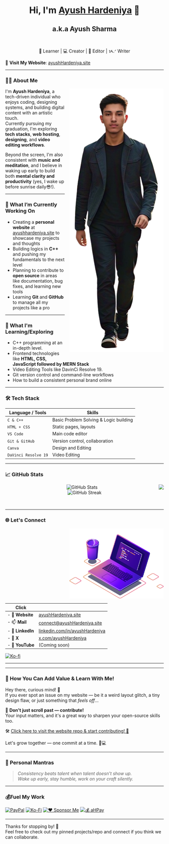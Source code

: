<html>
  <head>
  </head>
    <body>
    
<h1 align="center">Hi, I'm <a href="https://ayushhardeniya.site/">Ayush Hardeniya</a> 👋</h1>
<h2 align="center">a.k.a Ayush Sharma</h2><br>

<p align="center">
  🌱 Learner | 💻 Creator | 🎥 Editor |   ᝰ.ᐟ Writer
</p>
<!--
[![❤️ Sponsor Me](https://img.shields.io/badge/%20Sponsor%20Me-blueviolet?style=for-the-badge&logo=githubsponsors&logoColor=white)](https://ayushhardeniya.github.io/aHPay/) -->

<!--[![Buy Me a Coffee](https://img.shields.io/badge/Buy%20Me%20a%20Coffee-FFD700?style=for-the-badge&logo=ko-fi&logoColor=white)](https://ko-fi.com/ayushhardeniya)-->
 🔗 **Visit My Website**: [ayushHardeniya.site](https://ayushhardeniya.site)

---

### 👨‍💻 About Me

<img src="/assets/PortraitaH.png" width="300" align="right" style="margin-left: 15px; margin-bottom: 15px;" />

I'm **Ayush Hardeniya**, a tech-driven individual who enjoys coding, designing systems, and building digital content with an artistic touch.  
Currently pursuing my graduation, I'm exploring **tech stacks**, **web hosting**, **designing**, and **video editing workflows**.

Beyond the screen, I'm also consistent with **music and meditation**, and I believe in waking up early to build both **mental clarity and productivity** (yes, I wake up before sunrise daily😎!).


---

### 🚀 What I’m Currently Working On
- Creating a **personal website** at [ayushhardeniya.site](https://ayushhardeniya.site) to showcase my projects and thoughts
- Building logics in **C++** and pushing my fundamentals to the next level
- Planning to contribute to **open source** in areas like documentation, bug fixes, and learning new tools
- Learning **Git** and **GitHub** to manage all my projects like a pro

---

### 🧠 What I'm Learning/Exploring
- C++ programming at an in-depth level.
- Frontend technologies like **HTML, CSS, JavaScript followed by MERN Stack**
- Video Editing Tools like DavinCi Resolve 19.
- Git version control and command-line workflows
- How to build a consistent personal brand online

---

### 🛠️ Tech Stack

| Language / Tools    | Skills |
|---------------------|--------|
| `C & C++`           | Basic Problem Solving & Logic building |
| `HTML + CSS`        | Static pages, layouts |
| `VS Code`           | Main code editor |
| `Git & GitHub`      | Version control, collaboration |
| `Canva`             | Design and Editing |
| `DaVinci Resolve 19`| Video Editing |

---

### 📈 GitHub Stats

<p align="center">
  <img src="https://github-readme-stats.vercel.app/api?username=ayushhardeniya&show_icons=true&theme=radical" alt="GitHub Stats" aign="left"/> 
  <img src="https://github-readme-stats.vercel.app/api/top-langs/?username=ayushhardeniya&theme=radical&hide_border=false&include_all_commits=false&count_private=false&layout=compact" align="right" />
  <br/>
  <img src="https://github-readme-streak-stats.herokuapp.com/?user=ayushhardeniya&theme=radical" alt="GitHub Streak" />
</p> <br>

---

### 🌐 Let's Connect

<img src="/assets/illustration.png" width="300" align="right" style="margin-left: 15px; margin-bottom: 15px;" />

| Click               |        |
|---------------------|--------|
| - 🔗 **Website**   | [ayushHardeniya.site](https://ayushhardeniya.site) |
| - 📫 **Mail**     | [connect@ayushHardeniya.site](mailto:connect@ayushhardeniya.site) |
| - 💼 **LinkedIn** | [linkedin.com/in/ayushHardeniya](https://linkedin.com/in/ayushhardeniya) |
| - 📢 **X**        | [x.com/ayushHardeniya](https://x.com/ayushhardeniya) |
| - 🎥 **YouTube**  | (Coming soon) |

<a href="https://ko-fi.com/ayushhardeniya" target="_blank" style="display:inline-block;">
  <img src="https://cdn.ko-fi.com/cdn/kofi3.png?v=3" alt="Ko-fi" style="height:65px;" />
</a>

<hr>

---

### 🤝 How You Can Add Value & Learn With Me!

Hey there, curious mind! 👀  
If you ever spot an issue on my website — be it a weird layout glitch, a tiny design flaw, or just something that *feels off*...

🎯 **Don't just scroll past — contribute!**  
Your input matters, and it's a great way to sharpen your open-source skills too.

🛠️ [Click here to visit the website repo & start contributing! 🚀](https://github.com/ayushHardeniya/ayushhardeniya.github.io/tree/main)

Let's grow together — one commit at a time. 🌱💻

---

### 🤍 Personal Mantras

> *Consistency beats talent when talent doesn’t show up.*  
> *Wake up early, stay humble, work on your craft silently.*

---

### 💰Fuel My Work
  [![PayPal](https://img.shields.io/badge/PayPal-00457C?style=for-the-badge&logo=paypal&logoColor=white)](https://paypal.me/ayushhardeniya)
  [![Ko-Fi](https://img.shields.io/badge/Ko--fi-F16061?style=for-the-badge&logo=ko-fi&logoColor=white)](https://ko-fi.com/ayushhardeniya)
  [![❤️ Sponsor Me](https://img.shields.io/badge/Sponsor%20Me-darkgreen?style=for-the-badge&logo=githubsponsors&logoColor=white)](https://github.com/sponsors/ayushhardeniya)
  [![💰 aHPay](https://img.shields.io/badge/aHPay-skyblue?style=for-the-badge)](https://ayushhardeniya.github.io/aHPay/)

---

Thanks for stopping by! 👋  
Feel free to check out my pinned projects/repo and connect if you think we can collaborate.
  

</body>
</html>
